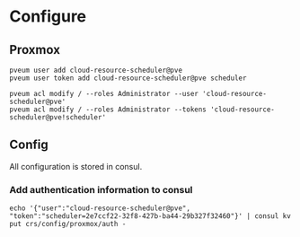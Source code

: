 # Configure

## Proxmox

```shell
pveum user add cloud-resource-scheduler@pve
pveum user token add cloud-resource-scheduler@pve scheduler

pveum acl modify / --roles Administrator --user 'cloud-resource-scheduler@pve'
pveum acl modify / --roles Administrator --tokens 'cloud-resource-scheduler@pve!scheduler'
```

## Config

All configuration is stored in consul.

### Add authentication information to consul

```shell
echo '{"user":"cloud-resource-scheduler@pve", "token":"scheduler=2e7ccf22-32f8-427b-ba44-29b327f32460"}' | consul kv put crs/config/proxmox/auth -
```
